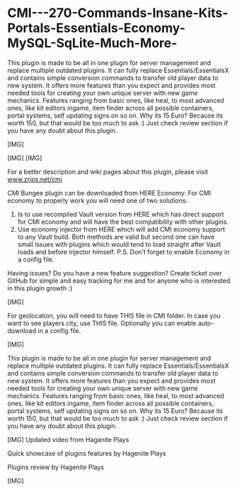 # CMI---270-Commands-Insane-Kits-Portals-Essentials-Economy-MySQL-SqLite-Much-More-
This plugin is made to be all in one plugin for server management and replace multiple outdated plugins. It can fully replace Essentials/EssentialsX and contains simple conversion commands to transfer old player data to new system. It offers more features than you expect and provides most needed tools for creating your own unique server with new game mechanics. Features ranging from basic ones, like heal, to most advanced ones, like kit editors ingame, item finder across all possible containers, portal systems, self updating signs on so on. Why its 15 Euro? Because its worth 150, but that would be too much to ask :) Just check review section if you have any doubt about this plugin.


[IMG]


[IMG]
[IMG]

For a better description and wiki pages about this plugin, please visit www.zrips.net/cmi

CMI Bungee plugin can be downloaded from HERE
Economy: For CMI economy to properly work you will need one of two solutions:
1. Is to use recompiled Vault version from HERE which has direct support for CMI economy and will have the best compatibility with other plugins.
2. Use economy injector from HERE which will add CMI economy support to any Vault build.
Both methods are valid but second one can have small issues with plugins which would tend to load straight after Vault loads and before injector himself.
P.S. Don't forget to enable Economy in a config file.

Having issues? Do you have a new feature suggestion? Create ticket over GitHub for simple and easy tracking for me and for anyone who is interested in this plugin growth :)

[IMG]

For geolocation, you will need to have THIS file in CMI folder. In case you want to see players city, use THIS file. Optionally you can enable auto-download in a config file.

[IMG]

This plugin is made to be all in one plugin for server management and replace multiple outdated plugins. It can fully replace Essentials/EssentialsX and contains simple conversion commands to transfer old player data to new system. It offers more features than you expect and provides most needed tools for creating your own unique server with new game mechanics.
Features ranging from basic ones, like heal, to most advanced ones, like kit editors ingame, item finder across all possible containers, portal systems, self updating signs on so on.
Why its 15 Euro? Because its worth 150, but that would be too much to ask :)
Just check review section if you have any doubt about this plugin.

[IMG]
Updated video from Haganite Plays

Quick showcase of plugins features by Hagenite Plays

Plugins review by Hagenite Plays


[IMG]
